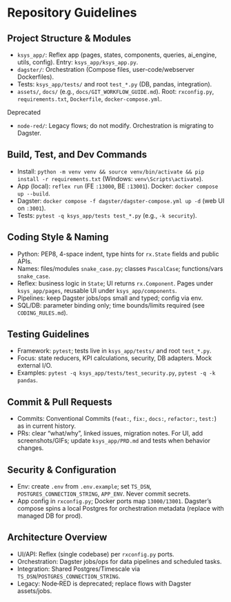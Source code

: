 # Repository Guidelines

## Project Structure & Modules
- `ksys_app/`: Reflex app (pages, states, components, queries, ai_engine, utils, config). Entry: `ksys_app/ksys_app.py`.
- `dagster/`: Orchestration (Compose files, user-code/webserver Dockerfiles).
- Tests: `ksys_app/tests/` and root `test_*.py` (DB, pandas, integration).
- `assets/`, `docs/` (e.g., `docs/GIT_WORKFLOW_GUIDE.md`). Root: `rxconfig.py`, `requirements.txt`, `Dockerfile`, `docker-compose.yml`.

Deprecated
- `node-red/`: Legacy flows; do not modify. Orchestration is migrating to Dagster.

## Build, Test, and Dev Commands
- Install: `python -m venv venv && source venv/bin/activate && pip install -r requirements.txt` (Windows: `venv\Scripts\activate`).
- App (local): `reflex run` (FE `:13000`, BE `:13001`). Docker: `docker compose up --build`.
- Dagster: `docker compose -f dagster/dagster-compose.yml up -d` (web UI on `:3001`).
- Tests: `pytest -q ksys_app/tests test_*.py` (e.g., `-k security`).

## Coding Style & Naming
- Python: PEP8, 4-space indent, type hints for `rx.State` fields and public APIs.
- Names: files/modules `snake_case.py`; classes `PascalCase`; functions/vars `snake_case`.
- Reflex: business logic in `State`; UI returns `rx.Component`. Pages under `ksys_app/pages`, reusable UI under `ksys_app/components`.
- Pipelines: keep Dagster jobs/ops small and typed; config via env.
- SQL/DB: parameter binding only; time bounds/limits required (see `CODING_RULES.md`).

## Testing Guidelines
- Framework: `pytest`; tests live in `ksys_app/tests/` and root `test_*.py`.
- Focus: state reducers, KPI calculations, security, DB adapters. Mock external I/O.
- Examples: `pytest -q ksys_app/tests/test_security.py`, `pytest -q -k pandas`.

## Commit & Pull Requests
- Commits: Conventional Commits (`feat:`, `fix:`, `docs:`, `refactor:`, `test:`) as in current history.
- PRs: clear “what/why”, linked issues, migration notes. For UI, add screenshots/GIFs; update `ksys_app/PRD.md` and tests when behavior changes.

## Security & Configuration
- Env: create `.env` from `.env.example`; set `TS_DSN`, `POSTGRES_CONNECTION_STRING`, `APP_ENV`. Never commit secrets.
- App config in `rxconfig.py`; Docker ports map `13000/13001`. Dagster’s compose spins a local Postgres for orchestration metadata (replace with managed DB for prod).

## Architecture Overview
- UI/API: Reflex (single codebase) per `rxconfig.py` ports.
- Orchestration: Dagster jobs/ops for data pipelines and scheduled tasks.
- Integration: Shared Postgres/Timescale via `TS_DSN`/`POSTGRES_CONNECTION_STRING`.
- Legacy: Node‑RED is deprecated; replace flows with Dagster assets/jobs.
